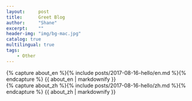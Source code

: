 ```yaml
---
layout:     post
title:      Greet Blog
author:     "Shane"
excerpt:    ""
header-img: "img/bg-mac.jpg"
catalog: true
multilingual: true
tags:
    - Other
---
```


<!-- English Version -->
<div class="zh post-container">
    {% capture about_en %}{% include posts/2017-08-16-hello/en.md %}{% endcapture %}
    {{ about_en | markdownify }}
</div>

<!-- Chinese Version -->
<div class="en post-container">
    {% capture about_zh %}{% include posts/2017-08-16-hello/zh.md %}{% endcapture %}
    {{ about_zh | markdownify }}
</div>


